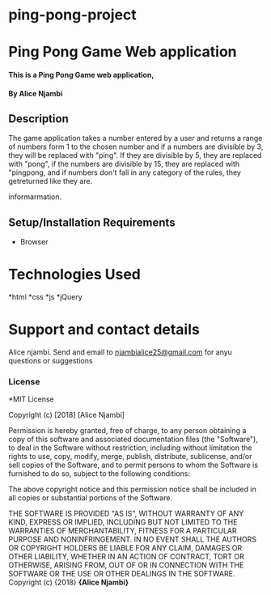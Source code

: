# ping-pong-project
# Ping Pong Game Web application
#### This is a Ping Pong Game web application, 
#### By **Alice Njambi**
## Description
The game application takes a number entered by a user and returns a range of numbers form 1 to the chosen number and 
if a numbers are divisible by 3, they will be replaced with "ping". If they are divisible by 5, they are replaced with "pong",
if the numbers are divisible by 15, they are replaced with "pingpong, and if numbers don't fall in any category of the rules,
they getreturned like they are.

informarmation.
## Setup/Installation Requirements
* Browser
# Technologies Used
*html
*css
*js
*jQuery

# Support and contact details
Alice njambi.
Send and email to njambialice25@gmail.com for anyu questions or suggestions
### License
*MIT License

Copyright (c) [2018] [Alice Njambi]

Permission is hereby granted, free of charge, to any person obtaining a copy
of this software and associated documentation files (the "Software"), to deal
in the Software without restriction, including without limitation the rights
to use, copy, modify, merge, publish, distribute, sublicense, and/or sell
copies of the Software, and to permit persons to whom the Software is
furnished to do so, subject to the following conditions:

The above copyright notice and this permission notice shall be included in all
copies or substantial portions of the Software.

THE SOFTWARE IS PROVIDED "AS IS", WITHOUT WARRANTY OF ANY KIND, EXPRESS OR
IMPLIED, INCLUDING BUT NOT LIMITED TO THE WARRANTIES OF MERCHANTABILITY,
FITNESS FOR A PARTICULAR PURPOSE AND NONINFRINGEMENT. IN NO EVENT SHALL THE
AUTHORS OR COPYRIGHT HOLDERS BE LIABLE FOR ANY CLAIM, DAMAGES OR OTHER
LIABILITY, WHETHER IN AN ACTION OF CONTRACT, TORT OR OTHERWISE, ARISING FROM,
OUT OF OR IN CONNECTION WITH THE SOFTWARE OR THE USE OR OTHER DEALINGS IN THE
SOFTWARE.
Copyright (c) {2018} **{Alice Njambi}**
